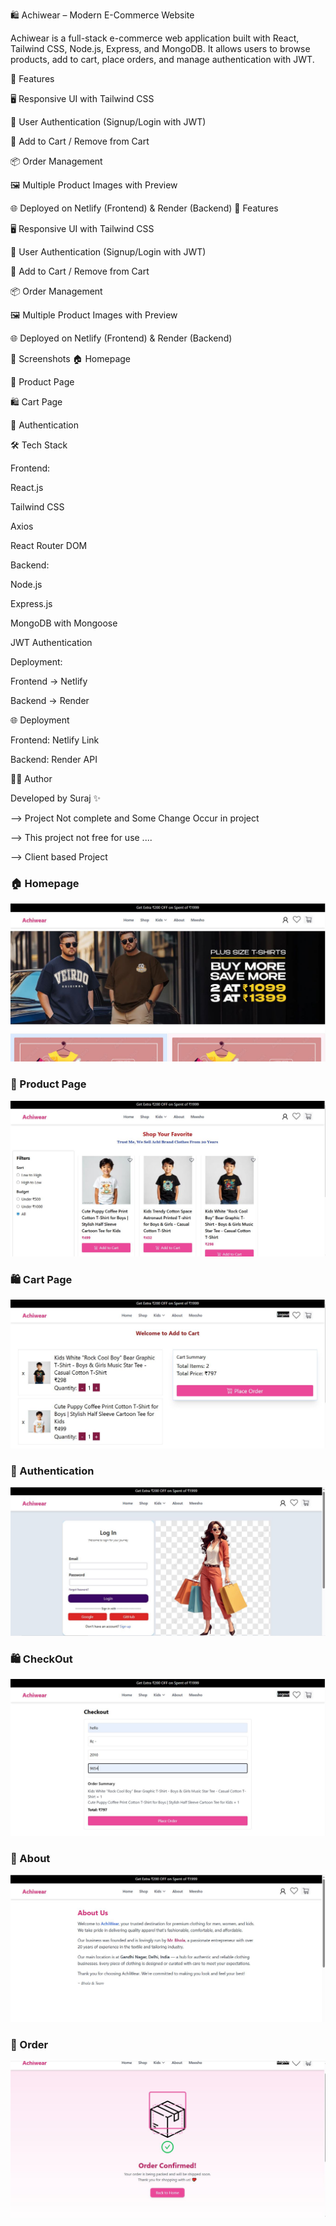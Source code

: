 🛍️ Achiwear – Modern E-Commerce Website

Achiwear is a full-stack e-commerce web application built with React, Tailwind CSS, Node.js, Express, and MongoDB.
It allows users to browse products, add to cart, place orders, and manage authentication with JWT.

🚀 Features

🖥️ Responsive UI with Tailwind CSS

🔐 User Authentication (Signup/Login with JWT)

🛒 Add to Cart / Remove from Cart

📦 Order Management

🖼️ Multiple Product Images with Preview

🌐 Deployed on Netlify (Frontend) & Render (Backend)
🚀 Features

🖥️ Responsive UI with Tailwind CSS

🔐 User Authentication (Signup/Login with JWT)

🛒 Add to Cart / Remove from Cart

📦 Order Management

🖼️ Multiple Product Images with Preview

🌐 Deployed on Netlify (Frontend) & Render (Backend)

📸 Screenshots
🏠 Homepage

🛒 Product Page

🛍️ Cart Page

🔐 Authentication

🛠️ Tech Stack

Frontend:

React.js

Tailwind CSS

Axios

React Router DOM

Backend:

Node.js

Express.js

MongoDB with Mongoose

JWT Authentication

Deployment:

Frontend → Netlify

Backend → Render


🌐 Deployment

Frontend: Netlify Link

Backend: Render API

👨‍💻 Author

Developed by Suraj
 ✨


--> Project Not complete and Some Change Occur in project 

--> This project not free for use ....

--> Client based Project 


 ### 🏠 Homepage  
![Homepage](./screenshots/home.png)  


### 🛒 Product Page  
![Product Page](./screenshots/shop.JPG)  


### 🛍️ Cart Page  
![Cart](./screenshots/cart.JPG)  


### 🔐 Authentication  
![Login](./screenshots/login.JPG)  


### 🛍️ CheckOut  
![CheckOut](./screenshots/checkout.JPG)


### 🛒 About  
![About](./screenshots/about.JPG)  



### 🛒 Order   
![Order](./screenshots/ordersu.JPG)  

